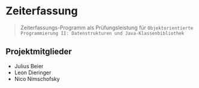 
# Zeiterfassung

> Zeiterfassungs-Programm als Prüfungsleistung für
`Objektorientierte Programmierung II: Datenstrukturen und Java-Klassenbibliothek`

## Projektmitglieder

- Julius Beier
- Leon Dieringer
- Nico Nimschofsky
